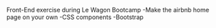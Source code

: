 Front-End exercise during Le Wagon Bootcamp
-Make the airbnb home page on your own
-CSS components
-Bootstrap
